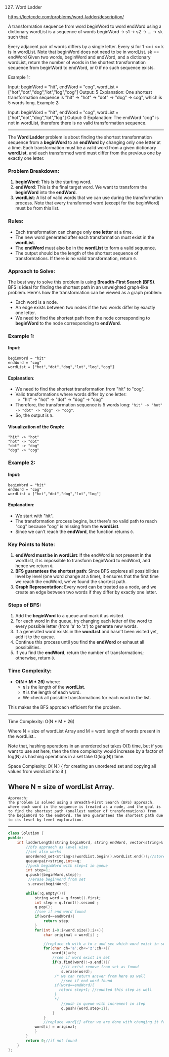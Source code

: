 127. Word Ladder

https://leetcode.com/problems/word-ladder/description/

A transformation sequence from word beginWord to word endWord using a dictionary wordList is a sequence of words beginWord -> s1 -> s2 -> ... -> sk such that:

Every adjacent pair of words differs by a single letter.
Every si for 1 <= i <= k is in wordList. Note that beginWord does not need to be in wordList.
sk == endWord
Given two words, beginWord and endWord, and a dictionary wordList, return the number of words in the shortest transformation sequence from beginWord to endWord, or 0 if no such sequence exists.

 

Example 1:

Input: beginWord = "hit", endWord = "cog", wordList = ["hot","dot","dog","lot","log","cog"]
Output: 5
Explanation: One shortest transformation sequence is "hit" -> "hot" -> "dot" -> "dog" -> cog", which is 5 words long.
Example 2:

Input: beginWord = "hit", endWord = "cog", wordList = ["hot","dot","dog","lot","log"]
Output: 0
Explanation: The endWord "cog" is not in wordList, therefore there is no valid transformation sequence.

---
The **Word Ladder** problem is about finding the shortest transformation sequence from a **beginWord** to an **endWord** by changing only one letter at a time. Each transformation must be a valid word from a given dictionary **wordList**, and each transformed word must differ from the previous one by exactly one letter.

### Problem Breakdown:
1. **beginWord**: This is the starting word.
2. **endWord**: This is the final target word. We want to transform the **beginWord** into the **endWord**.
3. **wordList**: A list of valid words that we can use during the transformation process. Note that every transformed word (except for the beginWord) must be from this list.

### Rules:
- Each transformation can change only **one letter** at a time.
- The new word generated after each transformation must exist in the **wordList**.
- The **endWord** must also be in the **wordList** to form a valid sequence.
- The output should be the length of the shortest sequence of transformations. If there is no valid transformation, return `0`.

### Approach to Solve:
The best way to solve this problem is using **Breadth-First Search (BFS)**. BFS is ideal for finding the shortest path in an unweighted graph-like problem. Here's how the transformation can be viewed as a graph problem:
- Each word is a node.
- An edge exists between two nodes if the two words differ by exactly one letter.
- We need to find the shortest path from the node corresponding to **beginWord** to the node corresponding to **endWord**.

### Example 1:
#### Input:
```
beginWord = "hit"
endWord = "cog"
wordList = ["hot","dot","dog","lot","log","cog"]
```

#### Explanation:
- We need to find the shortest transformation from "hit" to "cog".
- Valid transformations where words differ by one letter:
  - "hit" → "hot" → "dot" → "dog" → "cog"
- Therefore, the transformation sequence is 5 words long: `"hit" -> "hot" -> "dot" -> "dog" -> "cog"`.
- So, the output is `5`.

#### Visualization of the Graph:
```
"hit" -> "hot"
"hot" -> "dot"
"dot" -> "dog"
"dog" -> "cog"
```

### Example 2:
#### Input:
```
beginWord = "hit"
endWord = "cog"
wordList = ["hot","dot","dog","lot","log"]
```

#### Explanation:
- We start with "hit".
- The transformation process begins, but there's no valid path to reach "cog" because "cog" is missing from the **wordList**.
- Since we can't reach the **endWord**, the function returns `0`.

### Key Points to Note:
1. **endWord must be in wordList**: If the endWord is not present in the wordList, it is impossible to transform beginWord to endWord, and hence we return `0`.
2. **BFS guarantees the shortest path**: Since BFS explores all possibilities level by level (one word change at a time), it ensures that the first time we reach the endWord, we've found the shortest path.
3. **Graph Representation**: Every word can be treated as a node, and we create an edge between two words if they differ by exactly one letter.

### Steps of BFS:
1. Add the **beginWord** to a queue and mark it as visited.
2. For each word in the queue, try changing each letter of the word to every possible letter (from 'a' to 'z') to generate new words.
3. If a generated word exists in the **wordList** and hasn't been visited yet, add it to the queue.
4. Continue this process until you find the **endWord** or exhaust all possibilities.
5. If you find the **endWord**, return the number of transformations; otherwise, return `0`.

### Time Complexity:
- **O(N * M * 26)** where:
  - `N` is the length of the **wordList**.
  - `M` is the length of each word.
  - We check all possible transformations for each word in the list.

This makes the BFS approach efficient for the problem.



---
Time Complexity: O(N * M * 26)

Where N = size of wordList Array and M = word length of words present in the wordList..

Note that, hashing operations in an unordered set takes O(1) time, but if you want to use set here, then the time complexity would increase by a factor of log(N) as hashing operations in a set take O(log(N)) time.

Space Complexity:  O( N ) { for creating an unordered set and copying all values from wordList into it }

Where N = size of wordList Array.
---
```
Approach:
The problem is solved using a Breadth-First Search (BFS) approach, where each word in the sequence is treated as a node, and the goal is to find the shortest path (smallest number of transformations) from the beginWord to the endWord. The BFS guarantees the shortest path due to its level-by-level exploration.
```
---
```cpp
class Solution {
public:
    int ladderLength(string beginWord, string endWord, vector<string>& wordList) {
        //bfs appraoch as level wise 
        //set also works
        unordered_set<string>s(wordList.begin(),wordList.end());//stores all word 
        queue<pair<string,int>>q;
        //push beginWord with step=1 in queue
        int step=1; 
        q.push({beginWord,step}); 
         //erase beginWord from set 
         s.erase(beginWord);
         
        while(!q.empty()){
            string word = q.front().first;
            int step = q.front().second ; 
            q.pop();
            //see if end word found 
            if(word==endWord){
                return step;
            }
            for(int i=0;i<word.size();i++){
                char original = word[i] ; 

                //replace ch with a to z and see which word exist in set 
                for(char ch='a';ch<='z';ch++){
                    word[i]=ch;
                    //see if word exist in set 
                    if(s.find(word)!=s.end()){
                        //it exist remove from set as found 
                        s.erase(word); 
                     /* we can return answer from here as well 
                        //see if end word found 
                     if(word==endWord){
                       return step+1; //counted this step as well
                     }
                     */
                        //push in queue with increment in step 
                        q.push({word,step+1});
                    }
                }
                //replace word[i] after we are done with changing it from a to z by original char which was there in it
            word[i] = original;   
            }
        }
        return 0;//if not found
    }
};
```


